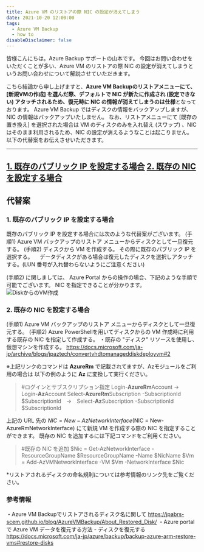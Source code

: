 ```yaml
---
title: Azure VM のリストアの際 NIC の設定が消えてしまう
date: 2021-10-20 12:00:00
tags:
  - Azure VM Backup
  - how to
disableDisclaimer: false
---
```


<!-- more -->
皆様こんにちは。Azure Backup サポートの山本です。
今回はお問い合わせをいただくことが多い、Azure VM のリストアの際 NIC の設定が消えてしまうというお問い合わせについて解説させていただきます。

こちら結論から申し上げますと、**Azure VM Backupのリストアメニューにて、[新規VMの作成] を選んだ際、デフォルトで NIC が新たに作成され (設定できない) アタッチされるため、復元時に NIC の情報が消えてしまうのは仕様**となっております。
Azure VM Backup ではディスクの情報をバックアップしますが、NIC の情報はバックアップいたしません。
なお、リストアメニューにて [既存の置き換え] を選択された場合は VM のディスクのみを入れ替え (スワップ) 、NIC はそのまま利用されるため、NIC の設定が消えるようなことは起こりません。
以下の代替案をお伝えさせいただきます。


-----------------------------------------------------------
[1. 既存のパブリック IP を設定する場合](#1)
[2. 既存の NIC を設定する場合](#2)
-----------------------------------------------------------

## 代替案
### <a id="1"></a> 1. 既存のパブリック IP を設定する場合
既存のパブリック IP を設定する場合には次のような代替案がございます。
(手順1) Azure VM バックアップのリストア メニューからディスクとして一旦復元する。
(手順2) ディスクから VM を作成する。
	  その際に既存のパブリック IP を選択する。
	　データディスクがある場合は復元したディスクを選択しアタッチする。(LUN 番号が入れ替わらないようにご注意ください)

(手順2) に関しましては、 Azure Portal からの操作の場合、下記のような手順で可能でございます。
NIC を指定できることが分かります。
![DiskからのVM作成](https://user-images.githubusercontent.com/71251920/137943407-1dad9711-f799-4921-9365-17f1ac006f3b.png)


### <a id="2"></a> 2. 既存の NIC を設定する場合
(手順1) Azure VM バックアップのリストア メニューからディスクとして一旦復元する。
(手順2) Azure PowerShellを用いてディスクからの VM 作成時に利用する既存の NIC を指定して作成する。
・既存の "ディスク" リソースを使用し、仮想マシンを作成する。
https://docs.microsoft.com/ja-jp/archive/blogs/jpaztech/convertvhdtomanageddiskdeployvm#2

※上記リンクのコマンドは **AzureRm** で記載されてますが、Azモジュールをご利用の場合は 以下の例のように **Az** に変換して実行ください。
　　　
>#ログインとサブスクリプション指定
Login-**AzureRm**Account →　Login-**Az**Account
Select-**AzureRm**Subscription -SubscriptionId $SubscriptionId　→　Select-**Az**Subscription -SubscriptionId $SubscriptionId

上記の URL 先の $NIC = New-AzNetworkInterface ($NIC = New-AzureRmNetworkInterface) にて新規 VM を作成する際の NIC を指定することができます。
既存の NIC を追加するには下記コマンドをご利用ください。

>#既存の NIC を追加
$Nic = Get-AzNetworkInterface -ResourceGroupName $ResourceGroupName -Name $NicName
$Vm = Add-AzVMNetworkInterface -VM $Vm -NetworkInterface $Nic

*リストアされるディスクの命名規則については参考情報のリンク先をご覧ください。

### 参考情報
・Azure VM Backupでリストアされるディスク名に関して
https://jpabrs-scem.github.io/blog/AzureVMBackup/About_Restored_Disk/
・Azure portal で Azure VM データを復元する方法 - ディスクを復元する
https://docs.microsoft.com/ja-jp/azure/backup/backup-azure-arm-restore-vms#restore-disks


